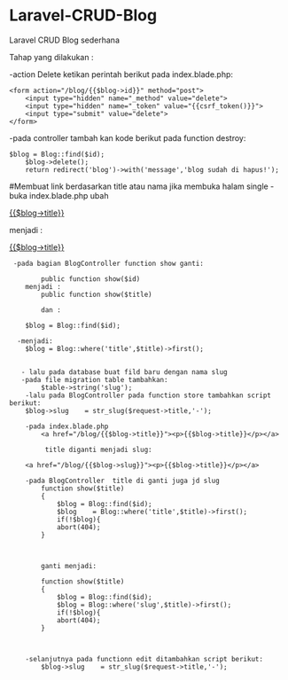 # Laravel-CRUD-Blog
Laravel CRUD Blog sederhana

Tahap yang dilakukan :



-action Delete
	ketikan perintah berikut pada index.blade.php:

	<form action="/blog/{{$blog->id}}" method="post">
		<input type="hidden" name="_method" value="delete">
		<input type="hidden" name="_token" value="{{csrf_token()}}">
		<input type="submit" value="delete">
	</form>

-pada controller 
	tambah kan kode berikut pada function destroy:

	$blog = Blog::find($id);
        $blog->delete();
        return redirect('blog')->with('message','blog sudah di hapus!');

#Membuat link berdasarkan title atau nama jika membuka halam single
	-buka index.blade.php ubah 
		<a href="/blog/{{$blog->id}}"><p>{{$blog->title}}</p></a>
	 menjadi :
	 	<a href="/blog/{{$blog->title}}"><p>{{$blog->title}}</p></a>

	 -pada bagian BlogController function show ganti:

        	public function show($id)
        menjadi :
    		public function show($title)

    		dan :

        $blog = Blog::find($id);

      -menjadi:
        $blog = Blog::where('title',$title)->first();
        

       - lalu pada database buat fild baru dengan nama slug
       -pada file migration table tambahkan:
            $table->string('slug');
       	-lalu pada BlogController pada function store tambahkan script berikut:
        $blog->slug    = str_slug($request->title,'-');

        -pada index.blade.php 
	 		<a href="/blog/{{$blog->title}}"><p>{{$blog->title}}</p></a>

	 		 title diganti menjadi slug:

	 	<a href="/blog/{{$blog->slug}}"><p>{{$blog->title}}</p></a>

	 	-pada BlogController  title di ganti juga jd slug
	 		function show($title)
			{
				$blog = Blog::find($id);
				$blog    = Blog::where('title',$title)->first();
				if(!$blog){
				abort(404);
			}

		

			ganti menjadi:

			function show($title)
			{
				$blog = Blog::find($id);
				$blog = Blog::where('slug',$title)->first();
				if(!$blog){
				abort(404);
			}

        		

		-selanjutnya pada functionn edit ditambahkan script berikut:
        	$blog->slug    = str_slug($request->title,'-');



